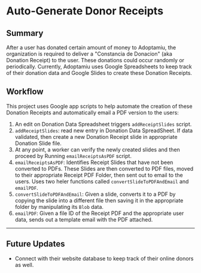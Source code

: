 # Auto-Generate Donor Receipts

## Summary
After a user has donated certain amount of money to Adoptamiu, the organization is required to deliver a "Constancia de Donacion" (aka Donation Receipt) to the user. These donations could occur randomly or periodically.
Currently, Adoptamiu uses Google Spreadsheets to keep track of their donation data and Google Slides to create these Donation Receipts.

## Workflow
This project uses Google app scripts to help automate the creation of these Donation Receipts and automatically email a PDF version to the users:
1. An edit on Donation Data Spreadsheet triggers `addReceiptSlides` script.
2. `addReceiptSlides`: read new entry in Donation Data SpreadSheet. If data validated, then create a new Donation Receipt slide in appropriate Donation Slide file.
3. At any point, a worker can verify the newly created slides and then proceed by Running `emailReceiptsAsPDF` script.
4. `emailReceiptsAsPDF`: Identifies Receipt Slides that have not been converted to PDFs. These Slides are then converted to PDF files, moved to their appropriate Receipt PDF Folder, then sent out to email to the users. Uses two heler functions called `convertSlideToPDFAndEmail` and `emailPDF`.
5. `convertSlideToPDFAndEmail`: Given a slide, converts it to a PDF by copying the slide into a different file then saving it in the appropriate folder by manipulating its `Blob` data.
6. `emailPDF`: Given a file ID of the Receipt PDF and the appropriate user data, sends out a template email with the PDF attached.

---

## Future Updates
- Connect with their website database to keep track of their online donors as well.
